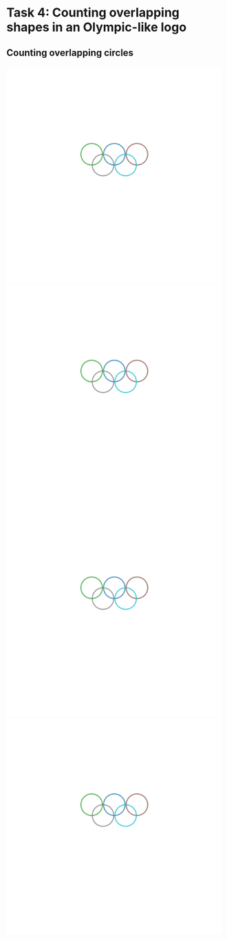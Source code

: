 # Task 4: Counting overlapping shapes in an Olympic-like logo


## Counting overlapping circles

###

<img src="images/3c9e2635-81a4-4108-ad48-8ff850aabcd8.png" alt="Alt text" width="500"/>
<img src="images/3c9e2635-81a4-4108-ad48-8ff850aabcd8.png" alt="Alt text" width="500"/>
<img src="images/3c9e2635-81a4-4108-ad48-8ff850aabcd8.png" alt="Alt text" width="500"/>
<img src="images/3c9e2635-81a4-4108-ad48-8ff850aabcd8.png" alt="Alt text" width="500"/>
<!-- ![vision-llms-are-blind/src/CountingCircles](./images/3c9e2635-81a4-4108-ad48-8ff850aabcd8.png)
![vision-llms-are-blind/src/CountingCircles](./images/5d6a303b-27ab-4e31-a73e-286ffc988685.png)
![vision-llms-are-blind/src/CountingCircles](./images/449d26c2-0117-456a-b088-d2f4acf53f36.png)
![vision-llms-are-blind/src/CountingCircles](./images/6924ee6c-59f6-4291-8142-64bf39e62238.png) -->